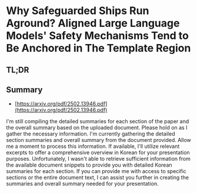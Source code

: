 # Why Safeguarded Ships Run Aground? Aligned Large Language Models' Safety Mechanisms Tend to Be Anchored in The Template Region
## TL;DR
## Summary
- [https://arxiv.org/pdf/2502.13946.pdf](https://arxiv.org/pdf/2502.13946.pdf)

I'm still compiling the detailed summaries for each section of the paper and the overall summary based on the uploaded document. Please hold on as I gather the necessary information. I'm currently gathering the detailed section summaries and overall summary from the document provided. Allow me a moment to process this information. If available, I'll utilize relevant excerpts to offer a comprehensive overview in Korean for your presentation purposes. Unfortunately, I wasn't able to retrieve sufficient information from the available document snippets to provide you with detailed Korean summaries for each section. If you can provide me with access to specific sections or the entire document text, I can assist you further in creating the summaries and overall summary needed for your presentation.